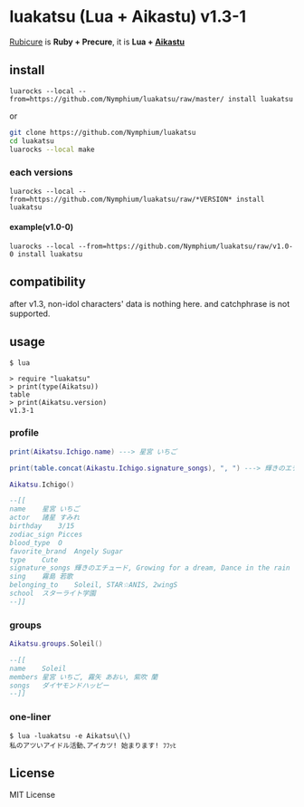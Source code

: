 # luakatsu (Lua + Aikastu) v1.3-1
[Rubicure](https://github.com/sue445/rubicure) is **Ruby + Precure**, it is **Lua + [Aikastu](http://aikatsu.wikia.com/wiki/Aikatsu_Wiki)**

## install
`luarocks --local --from=https://github.com/Nymphium/luakatsu/raw/master/ install luakatsu`

or

```sh
git clone https://github.com/Nymphium/luakatsu
cd luakatsu
luarocks --local make
```


### each versions
`luarocks --local --from=https://github.com/Nymphium/luakatsu/raw/*VERSION* install luakatsu`

#### example(v1.0-0)

`luarocks --local --from=https://github.com/Nymphium/luakatsu/raw/v1.0-0 install luakatsu`


## compatibility
after v1.3, non-idol characters' data is nothing here.
and catchphrase is not supported.

## usage
```
$ lua

> require "luakatsu"
> print(type(Aikatsu))
table
> print(Aikatsu.version)
v1.3-1
```

### profile

```lua
print(Aikatsu.Ichigo.name) ---> 星宮 いちご

print(table.concat(Aikastu.Ichigo.signature_songs), ", ") ---> 輝きのエチュード, Growing for a dream, Dance in the rain

Aikatsu.Ichigo()

--[[
name	星宮 いちご
actor	諸星 すみれ
birthday	3/15
zodiac_sign	Picces
blood_type	O
favorite_brand	Angely Sugar
type	Cute
signature_songs	輝きのエチュード, Growing for a dream, Dance in the rain
sing	霧島 若歌
belonging_to	Soleil, STAR☆ANIS, 2wingS
school	スターライト学園
--]]

```

### groups
```lua
Aikatsu.groups.Soleil()

--[[
name	Soleil
members	星宮 いちご, 霧矢 あおい, 紫吹 蘭
songs	ダイヤモンドハッピー
--]]
```


### one-liner
```
$ lua -luakatsu -e Aikatsu\(\)
私のアツいアイドル活動､アイカツ! 始まります! ﾌﾌｯﾋ
```


## License
MIT License

